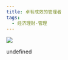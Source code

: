 ```yaml
---
title: 卓有成效的管理者
tags:
  - 经济理财-管理
---
```


![](https://cdn.weread.qq.com/weread/cover/94/YueWen_25131310/s_YueWen_25131310.jpg)

undefined